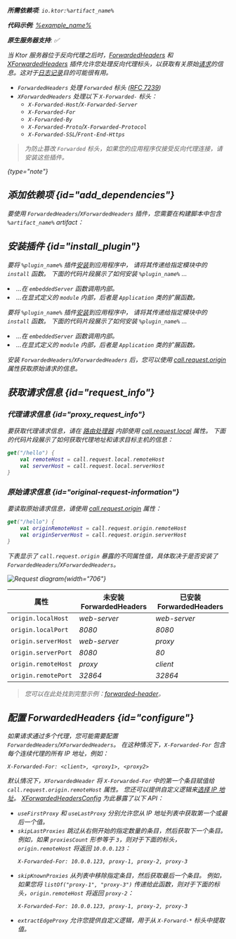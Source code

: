 [//]: # (title: 转发标头)

<show-structure for="chapter" depth="2"/>
<primary-label ref="server-plugin"/>

<var name="artifact_name" value="ktor-server-forwarded-header"/>
<var name="package_name" value="io.ktor.server.plugins.forwardedheaders"/>

<tldr>
<p>
<b>所需依赖项</b>: <code>io.ktor:%artifact_name%</code>
</p>
<var name="example_name" value="forwarded-header"/>
<p>
    <b>代码示例</b>:
    <a href="https://github.com/ktorio/ktor-documentation/tree/%ktor_version%/codeSnippets/snippets/%example_name%">
        %example_name%
    </a>
</p>
<p>
    <b><Links href="/ktor/server-native" summary="Ktor 支持 Kotlin/Native，允许您无需额外运行时或虚拟机即可运行服务器。">原生服务器</Links>支持</b>: ✅
</p>
</tldr>

当 Ktor 服务器位于反向代理之后时，[ForwardedHeaders](https://api.ktor.io/ktor-server/ktor-server-plugins/ktor-server-forwarded-header/io.ktor.server.plugins.forwardedheaders/-forwarded-headers.html) 和 [XForwardedHeaders](https://api.ktor.io/ktor-server/ktor-server-plugins/ktor-server-forwarded-header/io.ktor.server.plugins.forwardedheaders/-x-forwarded-headers.html) 插件允许您处理反向代理标头，以获取有关原始[请求](server-requests.md)的信息。这对于[日志记录](server-logging.md)目的可能很有用。

* `ForwardedHeaders` 处理 `Forwarded` 标头 ([RFC 7239](https://tools.ietf.org/html/rfc7239))
* `XForwardedHeaders` 处理以下 `X-Forwarded-` 标头：
   - `X-Forwarded-Host`/`X-Forwarded-Server` 
   - `X-Forwarded-For` 
   - `X-Forwarded-By`
   - `X-Forwarded-Proto`/`X-Forwarded-Protocol`
   - `X-Forwarded-SSL`/`Front-End-Https`

> 为防止篡改 `Forwarded` 标头，如果您的应用程序仅接受反向代理连接，请安装这些插件。
> 
{type="note"}

## 添加依赖项 {id="add_dependencies"}
要使用 `ForwardedHeaders`/`XForwardedHeaders` 插件，您需要在构建脚本中包含 `%artifact_name%` artifact：

<Tabs group="languages">
    <TabItem title="Gradle (Kotlin)" group-key="kotlin">
        <code-block lang="Kotlin" code="            implementation(&quot;io.ktor:%artifact_name%:$ktor_version&quot;)"/>
    </TabItem>
    <TabItem title="Gradle (Groovy)" group-key="groovy">
        <code-block lang="Groovy" code="            implementation &quot;io.ktor:%artifact_name%:$ktor_version&quot;"/>
    </TabItem>
    <TabItem title="Maven" group-key="maven">
        <code-block lang="XML" code="            &lt;dependency&gt;&#10;                &lt;groupId&gt;io.ktor&lt;/groupId&gt;&#10;                &lt;artifactId&gt;%artifact_name%-jvm&lt;/artifactId&gt;&#10;                &lt;version&gt;${ktor_version}&lt;/version&gt;&#10;            &lt;/dependency&gt;"/>
    </TabItem>
</Tabs>

## 安装插件 {id="install_plugin"}

<Tabs>
<TabItem title="ForwardedHeader">

<var name="plugin_name" value="ForwardedHeaders"/>
<p>
    要将 <code>%plugin_name%</code> 插件<a href="#install">安装</a>到应用程序中，
    请将其传递给指定<Links href="/ktor/server-modules" summary="模块允许您通过分组路由来组织应用程序。">模块</Links>中的 <code>install</code> 函数。
    下面的代码片段展示了如何安装 <code>%plugin_name%</code> ...
</p>
<list>
    <li>
        ...在 <code>embeddedServer</code> 函数调用内部。
    </li>
    <li>
        ...在显式定义的 <code>module</code> 内部，后者是 <code>Application</code> 类的扩展函数。
    </li>
</list>
<Tabs>
    <TabItem title="embeddedServer">
        <code-block lang="kotlin" code="            import io.ktor.server.engine.*&#10;            import io.ktor.server.netty.*&#10;            import io.ktor.server.application.*&#10;            import %package_name%.*&#10;&#10;            fun main() {&#10;                embeddedServer(Netty, port = 8080) {&#10;                    install(%plugin_name%)&#10;                    // ...&#10;                }.start(wait = true)&#10;            }"/>
    </TabItem>
    <TabItem title="module">
        <code-block lang="kotlin" code="            import io.ktor.server.application.*&#10;            import %package_name%.*&#10;            // ...&#10;            fun Application.module() {&#10;                install(%plugin_name%)&#10;                // ...&#10;            }"/>
    </TabItem>
</Tabs>

</TabItem>

<TabItem title="XForwardedHeader">

<var name="plugin_name" value="XForwardedHeaders"/>
<p>
    要将 <code>%plugin_name%</code> 插件<a href="#install">安装</a>到应用程序中，
    请将其传递给指定<Links href="/ktor/server-modules" summary="模块允许您通过分组路由来组织应用程序。">模块</Links>中的 <code>install</code> 函数。
    下面的代码片段展示了如何安装 <code>%plugin_name%</code> ...
</p>
<list>
    <li>
        ...在 <code>embeddedServer</code> 函数调用内部。
    </li>
    <li>
        ...在显式定义的 <code>module</code> 内部，后者是 <code>Application</code> 类的扩展函数。
    </li>
</list>
<Tabs>
    <TabItem title="embeddedServer">
        <code-block lang="kotlin" code="            import io.ktor.server.engine.*&#10;            import io.ktor.server.netty.*&#10;            import io.ktor.server.application.*&#10;            import %package_name%.*&#10;&#10;            fun main() {&#10;                embeddedServer(Netty, port = 8080) {&#10;                    install(%plugin_name%)&#10;                    // ...&#10;                }.start(wait = true)&#10;            }"/>
    </TabItem>
    <TabItem title="module">
        <code-block lang="kotlin" code="            import io.ktor.server.application.*&#10;            import %package_name%.*&#10;            // ...&#10;            fun Application.module() {&#10;                install(%plugin_name%)&#10;                // ...&#10;            }"/>
    </TabItem>
</Tabs>

</TabItem>
</Tabs>

安装 `ForwardedHeaders`/`XForwardedHeaders` 后，您可以使用 [call.request.origin](#request_info) 属性获取原始请求的信息。

## 获取请求信息 {id="request_info"}

### 代理请求信息 {id="proxy_request_info"}

要获取代理请求信息，请在 [路由处理器](server-routing.md#define_route) 内部使用 [call.request.local](https://api.ktor.io/ktor-server/ktor-server-core/io.ktor.server.request/-application-request/local.html) 属性。
下面的代码片段展示了如何获取代理地址和请求目标主机的信息：

```kotlin
get("/hello") {
    val remoteHost = call.request.local.remoteHost
    val serverHost = call.request.local.serverHost
}
```

### 原始请求信息 {id="original-request-information"}

要读取原始请求信息，请使用 [call.request.origin](https://api.ktor.io/ktor-server/ktor-server-core/io.ktor.server.plugins/origin.html) 属性：

```kotlin
get("/hello") {
    val originRemoteHost = call.request.origin.remoteHost
    val originServerHost = call.request.origin.serverHost
}
```

下表显示了 `call.request.origin` 暴露的不同属性值，具体取决于是否安装了 `ForwardedHeaders`/`XForwardedHeaders`。

![Request diagram](forwarded-headers.png){width="706"}

| 属性               | 未安装 ForwardedHeaders | 已安装 ForwardedHeaders |
|------------------------|--------------------------|-----------------------|
| `origin.localHost`     | _web-server_             | _web-server_          |
| `origin.localPort`     | _8080_                   | _8080_                |
| `origin.serverHost`    | _web-server_             | _proxy_               |
| `origin.serverPort`    | _8080_                   | _80_                  |
| `origin.remoteHost`    | _proxy_                  | _client_              |
| `origin.remotePort`    | _32864_                  | _32864_               |

> 您可以在此处找到完整示例：[forwarded-header](https://github.com/ktorio/ktor-documentation/tree/%ktor_version%/codeSnippets/snippets/forwarded-header)。

## 配置 ForwardedHeaders {id="configure"}

如果请求通过多个代理，您可能需要配置 `ForwardedHeaders`/`XForwardedHeaders`。
在这种情况下，`X-Forwarded-For` 包含每个连续代理的所有 IP 地址，例如：

```HTTP
X-Forwarded-For: <client>, <proxy1>, <proxy2>
```

默认情况下，`XForwardedHeader` 将 `X-Forwarded-For` 中的第一个条目赋值给 `call.request.origin.remoteHost` 属性。
您还可以提供自定义逻辑来[选择 IP 地址](https://developer.mozilla.org/en-US/docs/Web/HTTP/Headers/X-Forwarded-For#selecting_an_ip_address)。
[XForwardedHeadersConfig](https://api.ktor.io/ktor-server/ktor-server-plugins/ktor-server-forwarded-header/io.ktor.server.plugins.forwardedheaders/-x-forwarded-headers-config/index.html) 为此暴露了以下 API：

- `useFirstProxy` 和 `useLastProxy` 分别允许您从 IP 地址列表中获取第一个或最后一个值。
- `skipLastProxies` 跳过从右侧开始的指定数量的条目，然后获取下一个条目。
   例如，如果 `proxiesCount` 形参等于 `3`，则对于下面的标头，`origin.remoteHost` 将返回 `10.0.0.123`：
   ```HTTP
   X-Forwarded-For: 10.0.0.123, proxy-1, proxy-2, proxy-3
   ```
- `skipKnownProxies` 从列表中移除指定条目，然后获取最后一个条目。
   例如，如果您将 `listOf("proxy-1", "proxy-3")` 传递给此函数，则对于下面的标头，`origin.remoteHost` 将返回 `proxy-2`：
   ```HTTP
   X-Forwarded-For: 10.0.0.123, proxy-1, proxy-2, proxy-3
   ```
- `extractEdgeProxy` 允许您提供自定义逻辑，用于从 `X-Forward-*` 标头中提取值。